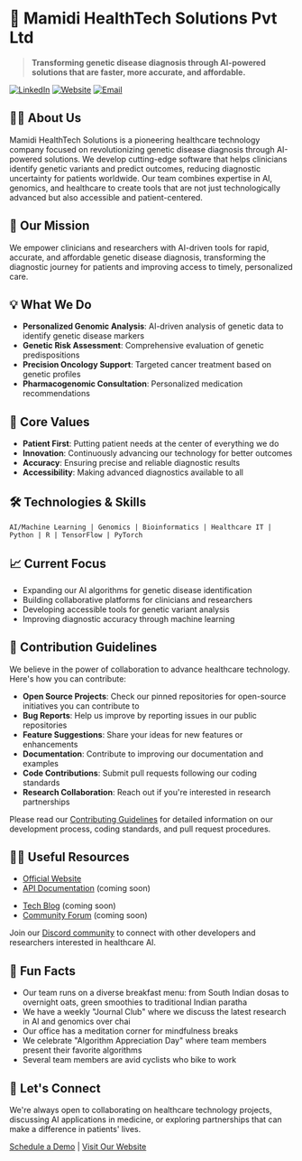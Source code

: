 # 🧬 Mamidi HealthTech Solutions Pvt Ltd

> **Transforming genetic disease diagnosis through AI-powered solutions that are faster, more accurate, and affordable.**

[![LinkedIn](https://img.shields.io/badge/LinkedIn-Connect-blue)](https://www.linkedin.com/in/mamidi-healthtech-solutions-72b213337/)
[![Website](https://img.shields.io/badge/Website-mamidi.co.in-green)](https://www.mamidi.co.in)
[![Email](https://img.shields.io/badge/Email-info@mamidi.co.in-red)](mailto:info@mamidi.co.in)

## 🙋‍♀️ About Us

Mamidi HealthTech Solutions is a pioneering healthcare technology company focused on revolutionizing genetic disease diagnosis through AI-powered solutions. We develop cutting-edge software that helps clinicians identify genetic variants and predict outcomes, reducing diagnostic uncertainty for patients worldwide. Our team combines expertise in AI, genomics, and healthcare to create tools that are not just technologically advanced but also accessible and patient-centered.

## 🚀 Our Mission

We empower clinicians and researchers with AI-driven tools for rapid, accurate, and affordable genetic disease diagnosis, transforming the diagnostic journey for patients and improving access to timely, personalized care.

## 💡 What We Do

- **Personalized Genomic Analysis**: AI-driven analysis of genetic data to identify genetic disease markers
- **Genetic Risk Assessment**: Comprehensive evaluation of genetic predispositions
- **Precision Oncology Support**: Targeted cancer treatment based on genetic profiles
- **Pharmacogenomic Consultation**: Personalized medication recommendations

## 🌟 Core Values

- **Patient First**: Putting patient needs at the center of everything we do
- **Innovation**: Continuously advancing our technology for better outcomes
- **Accuracy**: Ensuring precise and reliable diagnostic results
- **Accessibility**: Making advanced diagnostics available to all

## 🛠️ Technologies & Skills

```
AI/Machine Learning | Genomics | Bioinformatics | Healthcare IT | Python | R | TensorFlow | PyTorch
```

## 📈 Current Focus

- Expanding our AI algorithms for genetic disease identification
- Building collaborative platforms for clinicians and researchers
- Developing accessible tools for genetic variant analysis
- Improving diagnostic accuracy through machine learning

## 🌈 Contribution Guidelines

We believe in the power of collaboration to advance healthcare technology. Here's how you can contribute:

- **Open Source Projects**: Check our pinned repositories for open-source initiatives you can contribute to
- **Bug Reports**: Help us improve by reporting issues in our public repositories
- **Feature Suggestions**: Share your ideas for new features or enhancements
- **Documentation**: Contribute to improving our documentation and examples
- **Code Contributions**: Submit pull requests following our coding standards
- **Research Collaboration**: Reach out if you're interested in research partnerships

Please read our [Contributing Guidelines](https://github.com/Mamidi-HealthTech-Solutions/.github/contributing.md) for detailed information on our development process, coding standards, and pull request procedures.

## 👩‍💻 Useful Resources

- [Official Website](https://www.mamidi.co.in)
- [API Documentation](https://docs.mamidi.co.in) (coming soon)
<!-- - [Research Publications](https://www.mamidi.co.in/services) -->
- [Tech Blog](https://blog.mamidi.co.in) (coming soon)
- [Community Forum](https://community.mamidi.co.in) (coming soon)
<!-- - [FAQs](https://www.mamidi.co.in/faqs) -->

Join our [Discord community](https://discord.gg/mamidihealthtech) to connect with other developers and researchers interested in healthcare AI.

## 🍿 Fun Facts

- Our team runs on a diverse breakfast menu: from South Indian dosas to overnight oats, green smoothies to traditional Indian paratha
- We have a weekly "Journal Club" where we discuss the latest research in AI and genomics over chai
- Our office has a meditation corner for mindfulness breaks
- We celebrate "Algorithm Appreciation Day" where team members present their favorite algorithms
- Several team members are avid cyclists who bike to work

## 🤝 Let's Connect

We're always open to collaborating on healthcare technology projects, discussing AI applications in medicine, or exploring partnerships that can make a difference in patients' lives.

[Schedule a Demo](https://www.mamidi.co.in/contact.html) | [Visit Our Website](https://www.mamidi.co.in)
